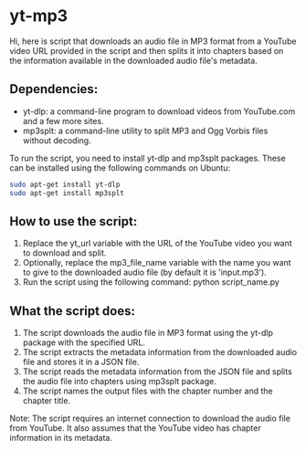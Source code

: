 # yt-mp3

Hi, here is script that downloads an audio file in MP3 format from a YouTube video URL provided in the script and then splits it into chapters based on the information available in the downloaded audio file's metadata.

## Dependencies:

- yt-dlp: a command-line program to download videos from YouTube.com and a few more sites.
- mp3splt: a command-line utility to split MP3 and Ogg Vorbis files without decoding.

To run the script, you need to install yt-dlp and mp3splt packages. These can be installed using the following commands on Ubuntu:

```bash
sudo apt-get install yt-dlp
sudo apt-get install mp3splt
```

## How to use the script:

1. Replace the yt_url variable with the URL of the YouTube video you want to download and split.
2. Optionally, replace the mp3_file_name variable with the name you want to give to the downloaded audio file (by default it is 'input.mp3').
3. Run the script using the following command: python script_name.py

## What the script does:

1. The script downloads the audio file in MP3 format using the yt-dlp package with the specified URL.
2. The script extracts the metadata information from the downloaded audio file and stores it in a JSON file.
3. The script reads the metadata information from the JSON file and splits the audio file into chapters using mp3splt package.
4. The script names the output files with the chapter number and the chapter title.

Note: The script requires an internet connection to download the audio file from YouTube. It also assumes that the YouTube video has chapter information in its metadata.